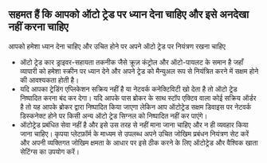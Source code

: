 ## सहमत हैं कि आपको ऑटो ट्रेड पर ध्यान देना चाहिए और इसे अनदेखा नहीं करना चाहिए

आपको हमेशा ध्यान देना चाहिए और उचित होने पर अपने ऑटो ट्रेड पर नियंत्रण रखना चाहिए
- ऑटो ट्रेड कार ड्राइवर-सहायता तकनीक जैसे क्रूज़ कंट्रोल और ऑटो-पायलट के समान है जहाँ व्यापारी को हमेशा स्क्रीन पर ध्यान देने और अपने ट्रेड को मैन्युअल रूप से नियंत्रित करने में सक्षम होने की आवश्यकता होती है।
- यदि आपका ट्रेडिंग एप्लिकेशन सक्रिय नहीं है या नेटवर्क कनेक्टिविटी खो देता है तो ऑटो ट्रेड निष्पादित करना बंद कर देगा। यदि आपके पास ब्रोकर के साथ स्टॉप एक्टिव वाला कोई सक्रिय ऑर्डर है तो यह आपके ब्रोकर द्वारा निष्पादित किया जाएगा लेकिन आप ऑटोट्रेड सक्षम डिवाइस पर नेटवर्क डिस्कनेक्ट होने पर किसी अन्य ऑटो ट्रेड सिग्नल को निष्पादित नहीं कर पाएंगे।
- ऑटोट्रेड प्रबंधित सेवा नहीं है और इसे उस तरह से नहीं माना जाना चाहिए और न ही व्यवहार किया जाना चाहिए। कृपया प्लेटफ़ॉर्म के माध्यम से उपलब्ध अपने उचित जोखिम प्रबंधन नियंत्रण सेट करें और अपनी व्यक्तिगत जोखिम क्षमता के आधार पर इसे ठीक करने के लिए ऑटोट्रेड और वैश्विक खाता सेटिंग्स का उपयोग करें।

